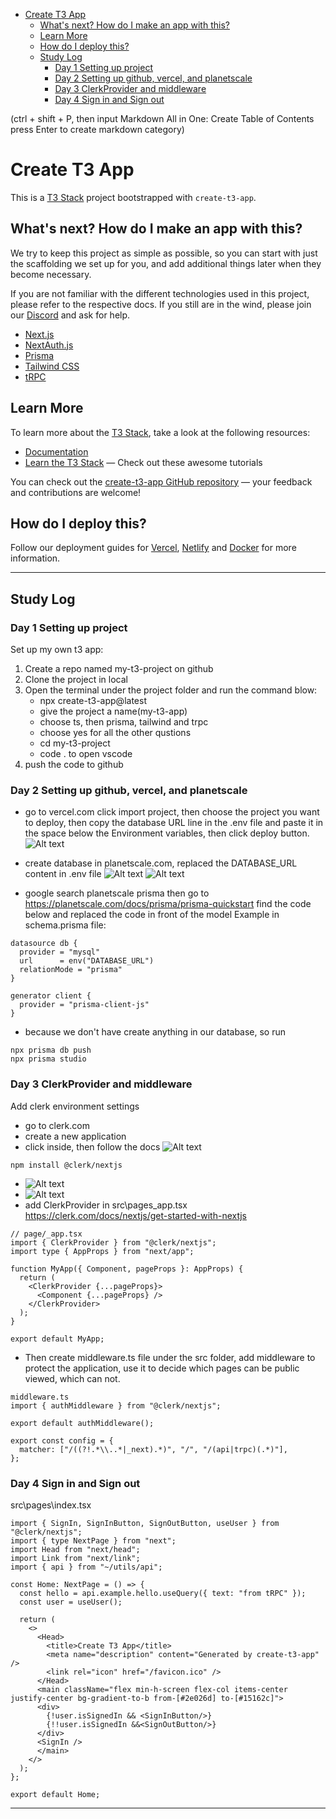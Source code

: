 - [Create T3 App](#create-t3-app)
  - [What's next? How do I make an app with this?](#whats-next-how-do-i-make-an-app-with-this)
  - [Learn More](#learn-more)
  - [How do I deploy this?](#how-do-i-deploy-this)
  - [Study Log](#study-log)
    - [Day 1 Setting up project](#day-1-setting-up-project)
    - [Day 2 Setting up github, vercel, and planetscale](#day-2-setting-up-github-vercel-and-planetscale)
    - [Day 3 ClerkProvider and middleware](#day-3-clerkprovider-and-middleware)
    - [Day 4 Sign in and Sign out](#day-4-sign-in-and-sign-out)

(ctrl + shift + P, then input Markdown All in One: Create Table of Contents press Enter to create markdown category)

# Create T3 App

This is a [T3 Stack](https://create.t3.gg/) project bootstrapped with `create-t3-app`.

## What's next? How do I make an app with this?

We try to keep this project as simple as possible, so you can start with just the scaffolding we set up for you, and add additional things later when they become necessary.

If you are not familiar with the different technologies used in this project, please refer to the respective docs. If you still are in the wind, please join our [Discord](https://t3.gg/discord) and ask for help.

- [Next.js](https://nextjs.org)
- [NextAuth.js](https://next-auth.js.org)
- [Prisma](https://prisma.io)
- [Tailwind CSS](https://tailwindcss.com)
- [tRPC](https://trpc.io)

## Learn More

To learn more about the [T3 Stack](https://create.t3.gg/), take a look at the following resources:

- [Documentation](https://create.t3.gg/)
- [Learn the T3 Stack](https://create.t3.gg/en/faq#what-learning-resources-are-currently-available) — Check out these awesome tutorials

You can check out the [create-t3-app GitHub repository](https://github.com/t3-oss/create-t3-app) — your feedback and contributions are welcome!

## How do I deploy this?

Follow our deployment guides for [Vercel](https://create.t3.gg/en/deployment/vercel), [Netlify](https://create.t3.gg/en/deployment/netlify) and [Docker](https://create.t3.gg/en/deployment/docker) for more information.

---

## Study Log

### Day 1 Setting up project

Set up my own t3 app:

1. Create a repo named my-t3-project on github
2. Clone the project in local
3. Open the terminal under the project folder and run the command blow:
   - npx create-t3-app@latest
   - give the project a name(my-t3-app)
   - choose ts, then prisma, tailwind and trpc
   - choose yes for all the other qustions
   - cd my-t3-project
   - code . to open vscode
4. push the code to github

### Day 2 Setting up github, vercel, and planetscale

- go to vercel.com click import project, then choose the project you want to deploy, then copy the database URL line in the .env file and paste it in the space below the Environment variables, then click deploy button.
  ![Alt text](markdown_imgs/image.png)

- create database in planetscale.com, replaced the DATABASE_URL content in .env file
  ![Alt text](markdown_imgs/image-1.png)
  ![Alt text](markdown_imgs/image-2.png)

- google search planetscale prisma then go to
  https://planetscale.com/docs/prisma/prisma-quickstart
  find the code below and replaced the code in front of the model Example in schema.prisma file:

```
datasource db {
  provider = "mysql"
  url      = env("DATABASE_URL")
  relationMode = "prisma"
}

generator client {
  provider = "prisma-client-js"
}
```

- because we don't have create anything in our database, so run

```
npx prisma db push
npx prisma studio
```

### Day 3 ClerkProvider and middleware

Add clerk environment settings

- go to clerk.com
- create a new application
- click inside, then follow the docs
  ![Alt text](markdown_imgs/clerk.png)

```
npm install @clerk/nextjs
```

- ![Alt text](markdown_imgs/clerk-api-key.png)
- ![Alt text](markdown_imgs/clerk-vercel.png)
- add ClerkProvider in src\pages_app.tsx
  https://clerk.com/docs/nextjs/get-started-with-nextjs

```
// page/_app.tsx
import { ClerkProvider } from "@clerk/nextjs";
import type { AppProps } from "next/app";

function MyApp({ Component, pageProps }: AppProps) {
  return (
    <ClerkProvider {...pageProps}>
      <Component {...pageProps} />
    </ClerkProvider>
  );
}

export default MyApp;
```

- Then create middleware.ts file under the src folder, add middleware to protect the application, use it to decide which pages can be public viewed, which can not.

```
middleware.ts
import { authMiddleware } from "@clerk/nextjs";

export default authMiddleware();

export const config = {
  matcher: ["/((?!.*\\..*|_next).*)", "/", "/(api|trpc)(.*)"],
};
```

### Day 4 Sign in and Sign out

src\pages\index.tsx

```
import { SignIn, SignInButton, SignOutButton, useUser } from "@clerk/nextjs";
import { type NextPage } from "next";
import Head from "next/head";
import Link from "next/link";
import { api } from "~/utils/api";

const Home: NextPage = () => {
  const hello = api.example.hello.useQuery({ text: "from tRPC" });
  const user = useUser();

  return (
    <>
      <Head>
        <title>Create T3 App</title>
        <meta name="description" content="Generated by create-t3-app" />
        <link rel="icon" href="/favicon.ico" />
      </Head>
      <main className="flex min-h-screen flex-col items-center justify-center bg-gradient-to-b from-[#2e026d] to-[#15162c]">
      <div>
        {!user.isSignedIn && <SignInButton/>}
        {!!user.isSignedIn &&<SignOutButton/>}
      </div>
      <SignIn />
      </main>
    </>
  );
};

export default Home;
```

---
